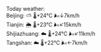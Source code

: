 Today weather:  
Beijing: ⛅️  🌡️+24°C 🌬️↓7km/h  
Tianjin: 🌦   🌡️+23°C 🌬️↙15km/h  
Shijiazhuang: ☁️   🌡️+24°C 🌬️↙11km/h  
Tangshan: ☁️   🌡️+22°C 🌬️←7km/h  
